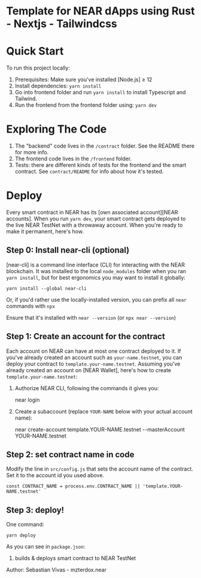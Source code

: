 Template for NEAR dApps using Rust - Nextjs - Tailwindcss
==================

Quick Start
===========

To run this project locally:

1. Prerequisites: Make sure you've installed [Node.js] ≥ 12
2. Install dependencies: `yarn install`
3. Go into frontend folder and run `yarn install` to install Typescript and Tailwind.
4. Run the frontend from the frontend folder using: `yarn dev`

Exploring The Code
==================

1. The "backend" code lives in the `/contract` folder. See the README there for
   more info.
2. The frontend code lives in the `/frontend` folder.
3. Tests: there are different kinds of tests for the frontend and the smart
   contract. See `contract/README` for info about how it's tested.


Deploy
======

Every smart contract in NEAR has its [own associated account][NEAR accounts]. When you run `yarn dev`, your smart contract gets deployed to the live NEAR TestNet with a throwaway account. When you're ready to make it permanent, here's how.


Step 0: Install near-cli (optional)
-------------------------------------

[near-cli] is a command line interface (CLI) for interacting with the NEAR blockchain. It was installed to the local `node_modules` folder when you ran `yarn install`, but for best ergonomics you may want to install it globally:

    yarn install --global near-cli

Or, if you'd rather use the locally-installed version, you can prefix all `near` commands with `npx`

Ensure that it's installed with `near --version` (or `npx near --version`)


Step 1: Create an account for the contract
------------------------------------------

Each account on NEAR can have at most one contract deployed to it. If you've already created an account such as `your-name.testnet`, you can deploy your contract to `template.your-name.testnet`. Assuming you've already created an account on [NEAR Wallet], here's how to create `template.your-name.testnet`:

1. Authorize NEAR CLI, following the commands it gives you:

      near login

2. Create a subaccount (replace `YOUR-NAME` below with your actual account name):

      near create-account template.YOUR-NAME.testnet --masterAccount YOUR-NAME.testnet


Step 2: set contract name in code
---------------------------------

Modify the line in `src/config.js` that sets the account name of the contract. Set it to the account id you used above.

    const CONTRACT_NAME = process.env.CONTRACT_NAME || 'template.YOUR-NAME.testnet'


Step 3: deploy!
---------------

One command:

    yarn deploy

As you can see in `package.json`:

1. builds & deploys smart contract to NEAR TestNet

Author:
Sebastian Vivas - mzterdox.near